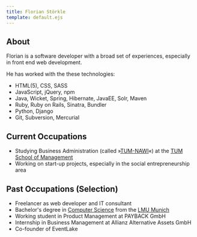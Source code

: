 ```yaml
---
title: Florian Störkle
template: default.ejs
---
```


## About

Florian is a software developer with a broad set of experiences, especially in front end web development.

He has worked with the these technologies:
*  HTML(5), CSS, SASS
*  JavaScript, jQuery, npm
*  Java, Wicket, Spring, Hibernate, JavaEE, Solr, Maven
*  Ruby, Ruby on Rails, Sinatra, Bundler
*  Python, Django
*  Git, Subversion, Mercurial


## Current Occupations

*  Studying Business Administration (called »[TUM-NAWI](https://portal.mytum.de/studium/studiengaenge/wirtschaftswissenschaften_naturwissenschaftler)«) at the [TUM School of Management](http://www.wi.tum.de)
*  Working on start-up projects, especially in the social entrepreneurship area


## Past Occupations (Selection)

*  Freelancer as web developer and IT consultant
*  Bachelor's degree in [Computer&nbsp;Science](http://www.ifi.lmu.de/institut) from the [LMU Munich](http://www.uni-muenchen.de)
*  Working student in Product Management at PAYBACK GmbH
*  Internship in Business Management at Allianz Alternative Assets GmbH
*  Co-founder of EventLake